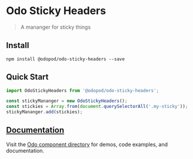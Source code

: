 # Odo Sticky Headers

> A mananger for sticky things

## Install

```shell
npm install @odopod/odo-sticky-headers --save
```

## Quick Start

```js
import OdoStickyHeaders from '@odopod/odo-sticky-headers';

const stickyMananger = new OdoStickyHeaders();
const stickies = Array.from(document.querySelectorAll('.my-sticky'));
stickyMananger.add(stickies);
```

## [Documentation][permalink]

Visit the [Odo component directory][permalink] for demos, code examples, and documentation.

[permalink]: https://code.odopod.com/odo-sticky-headers/

